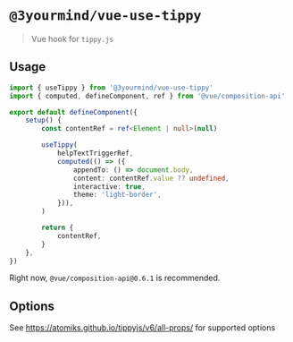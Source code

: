 # `@3yourmind/vue-use-tippy`

> Vue hook for `tippy.js`

## Usage

```typescript
import { useTippy } from '@3yourmind/vue-use-tippy'
import { computed, defineComponent, ref } from '@vue/composition-api'

export default defineComponent({
	setup() {
		const contentRef = ref<Element | null>(null)

		useTippy(
			helpTextTriggerRef,
			computed(() => ({
				appendTo: () => document.body,
				content: contentRef.value ?? undefined,
				interactive: true,
				theme: 'light-border',
			})),
		)

		return {
			contentRef,
		}
	},
})
```

Right now, `@vue/composition-api@0.6.1` is recommended.

## Options

See <https://atomiks.github.io/tippyjs/v6/all-props/> for supported options
